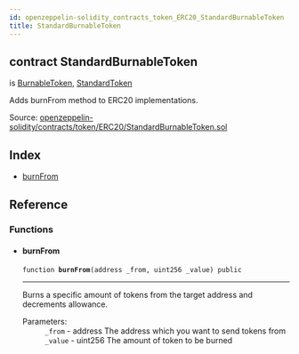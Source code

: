 ```yaml
---
id: openzeppelin-solidity_contracts_token_ERC20_StandardBurnableToken
title: StandardBurnableToken
---
```


<div class="contract-doc"><div class="contract"><h2 class="contract-header"><span class="contract-kind">contract</span> StandardBurnableToken</h2><p class="base-contracts"><span>is</span> <a href="openzeppelin-solidity_contracts_token_ERC20_BurnableToken.html">BurnableToken</a><span>, </span><a href="openzeppelin-solidity_contracts_token_ERC20_StandardToken.html">StandardToken</a></p><p class="description">Adds burnFrom method to ERC20 implementations.</p><div class="source">Source: <a href="git+https://github.com/2keynet/web3-alpha/blob/v0.0.3/contracts/openzeppelin-solidity/contracts/token/ERC20/StandardBurnableToken.sol" target="_blank">openzeppelin-solidity/contracts/token/ERC20/StandardBurnableToken.sol</a></div></div><div class="index"><h2>Index</h2><ul><li><a href="openzeppelin-solidity_contracts_token_ERC20_StandardBurnableToken.html#burnFrom">burnFrom</a></li></ul></div><div class="reference"><h2>Reference</h2><div class="functions"><h3>Functions</h3><ul><li><div class="item function"><span id="burnFrom" class="anchor-marker"></span><h4 class="name">burnFrom</h4><div class="body"><code class="signature">function <strong>burnFrom</strong><span>(address _from, uint256 _value) </span><span>public </span></code><hr/><div class="description"><p>Burns a specific amount of tokens from the target address and decrements allowance.</p></div><dl><dt><span class="label-parameters">Parameters:</span></dt><dd><div><code>_from</code> - address The address which you want to send tokens from</div><div><code>_value</code> - uint256 The amount of token to be burned</div></dd></dl></div></div></li></ul></div></div></div>
